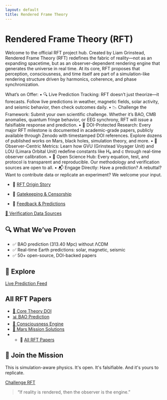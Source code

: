 ```yaml
---
layout: default
title: Rendered Frame Theory
---
```


# Rendered Frame Theory (RFT)  
Welcome to the official RFT project hub.
Created by Liam Grinstead, Rendered Frame Theory (RFT) redefines the fabric of reality—not as an expanding spacetime, but as an observer-dependent rendering engine that generates the universe in real time. At its core, RFT proposes that perception, consciousness, and time itself are part of a simulation-like rendering structure driven by harmonics, coherence, and phase synchronization.

What’s on Offer:
	•	🔍 Live Prediction Tracking: RFT doesn’t just theorize—it forecasts. Follow live predictions in weather, magnetic fields, solar activity, and seismic behavior, then check outcomes daily.
	•	📉 Challenge the Framework: Submit your own scientific challenge. Whether it’s BAO, CMB anomalies, quantum fringe behavior, or EEG synchrony, RFT will issue a falsifiable response and prediction.
	•	📄 DOI-Protected Research: Every major RFT milestone is documented in academic-grade papers, publicly available through Zenodo with timestamped DOI references. Explore dozens of published works on Mars, black holes, simulation theory, and more.
	•	🧠 Observer-Centric Metrics: Learn how GVU (Grinstead Voyager Unit) and LOU (Limara Orbital Unit) redefine constants like H₀ and c through real-time observer calibration.
	•	🔗 Open Science Hub: Every equation, test, and protocol is transparent and reproducible. Our methodology and verification sources are open to all.
	•	📬 Engage Directly: Have a prediction? A rebuttal? Want to contribute data or replicate an experiment? We welcome your input.

- 🧠 [RFT Origin Story](Story.md)

- 🚫 [Gatekeeping & Censorship](Gatekeeping.md)
  
- 💬 [Feedback & Predictions](Feedback.md)

<a href="data-sources.html">🔗 Verification Data Sources</a>


## 🔍 What We’ve Proven

- ✅ BAO prediction (313.40 Mpc) without ΛCDM
- ✅ Real-time Earth predictions: solar, magnetic, seismic
- ✅ 50+ open-source, DOI-backed papers

## 📂 Explore

<a href="live-feed.html">Live Prediction Feed</a>

## All RFT Papers
- [📄 Core Theory DOI](https://doi.org/10.5281/zenodo.15597158)
- [📊 BAO Prediction](https://doi.org/10.5281/zenodo.15670096)
- [🧠 Consciousness Engine](https://doi.org/10.5281/zenodo.15540548)
- [🚀 Mars Mission Solutions](https://doi.org/10.5281/zenodo.15561784)
- - 📄 [All RFT Papers](papers/index.md)

## 🧬 Join the Mission
This is simulation-aware physics. It's open. It's falsifiable. And it's yours to replicate.

<a href="challenge.html">Challenge RFT</a>
> “If reality is rendered, then the observer is the engine.”

